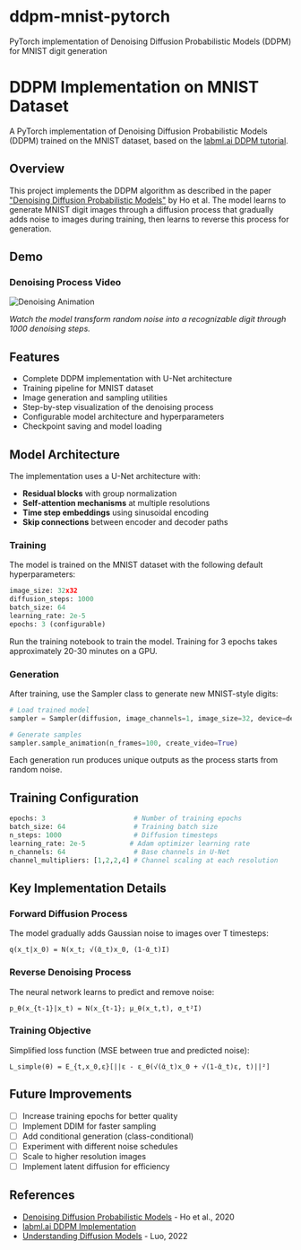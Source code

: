 # ddpm-mnist-pytorch
PyTorch implementation of Denoising Diffusion Probabilistic Models (DDPM) for MNIST digit generation

# DDPM Implementation on MNIST Dataset

A PyTorch implementation of Denoising Diffusion Probabilistic Models (DDPM) trained on the MNIST dataset, based on the [labml.ai DDPM tutorial](https://nn.labml.ai/diffusion/ddpm/index.html).

## Overview

This project implements the DDPM algorithm as described in the paper ["Denoising Diffusion Probabilistic Models"](https://arxiv.org/abs/2006.11239) by Ho et al. The model learns to generate MNIST digit images through a diffusion process that gradually adds noise to images during training, then learns to reverse this process for generation.

## Demo

### Denoising Process Video
![Denoising Animation](denoising_video.gif)

*Watch the model transform random noise into a recognizable digit through 1000 denoising steps.*

## Features

- Complete DDPM implementation with U-Net architecture
- Training pipeline for MNIST dataset
- Image generation and sampling utilities
- Step-by-step visualization of the denoising process
- Configurable model architecture and hyperparameters
- Checkpoint saving and model loading

## Model Architecture

The implementation uses a U-Net architecture with:
- **Residual blocks** with group normalization
- **Self-attention mechanisms** at multiple resolutions
- **Time step embeddings** using sinusoidal encoding
- **Skip connections** between encoder and decoder paths

### Training

The model is trained on the MNIST dataset with the following default hyperparameters:
```python
image_size: 32x32
diffusion_steps: 1000
batch_size: 64
learning_rate: 2e-5
epochs: 3 (configurable)
```

Run the training notebook to train the model. Training for 3 epochs takes approximately 20-30 minutes on a GPU.

### Generation

After training, use the Sampler class to generate new MNIST-style digits:
```python
# Load trained model
sampler = Sampler(diffusion, image_channels=1, image_size=32, device=device)

# Generate samples
sampler.sample_animation(n_frames=100, create_video=True)
```

Each generation run produces unique outputs as the process starts from random noise.

## Training Configuration
```python
epochs: 3                      # Number of training epochs
batch_size: 64                 # Training batch size
n_steps: 1000                  # Diffusion timesteps
learning_rate: 2e-5           # Adam optimizer learning rate
n_channels: 64                 # Base channels in U-Net
channel_multipliers: [1,2,2,4] # Channel scaling at each resolution
```

## Key Implementation Details

### Forward Diffusion Process
The model gradually adds Gaussian noise to images over T timesteps:
```
q(x_t|x_0) = N(x_t; √(ᾱ_t)x_0, (1-ᾱ_t)I)
```

### Reverse Denoising Process
The neural network learns to predict and remove noise:
```
p_θ(x_{t-1}|x_t) = N(x_{t-1}; μ_θ(x_t,t), σ_t²I)
```

### Training Objective
Simplified loss function (MSE between true and predicted noise):
```
L_simple(θ) = E_{t,x_0,ε}[||ε - ε_θ(√(ᾱ_t)x_0 + √(1-ᾱ_t)ε, t)||²]
```
## Future Improvements

- [ ] Increase training epochs for better quality
- [ ] Implement DDIM for faster sampling
- [ ] Add conditional generation (class-conditional)
- [ ] Experiment with different noise schedules
- [ ] Scale to higher resolution images
- [ ] Implement latent diffusion for efficiency
 
## References

- [Denoising Diffusion Probabilistic Models](https://arxiv.org/abs/2006.11239) - Ho et al., 2020
- [labml.ai DDPM Implementation](https://nn.labml.ai/diffusion/ddpm/index.html)
- [Understanding Diffusion Models](https://arxiv.org/abs/2208.11970) - Luo, 2022

